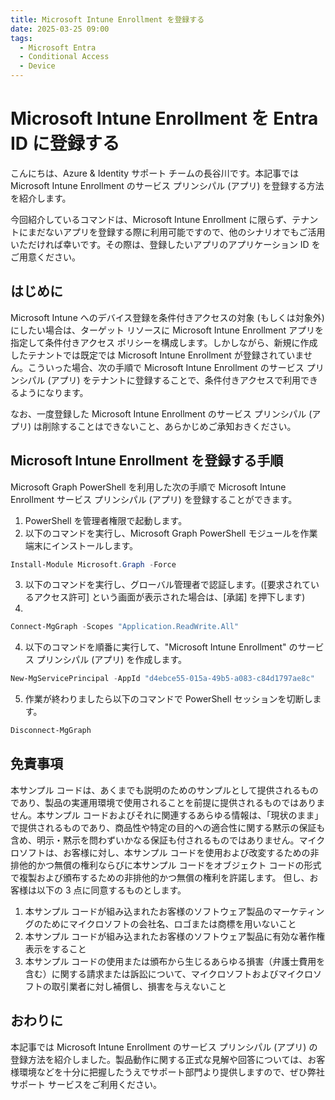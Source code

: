 ```yaml
---
title: Microsoft Intune Enrollment を登録する
date: 2025-03-25 09:00
tags:
  - Microsoft Entra
  - Conditional Access
  - Device
---
```


# Microsoft Intune Enrollment を Entra ID に登録する

こんにちは、Azure & Identity サポート チームの長谷川です。本記事では Microsoft Intune Enrollment のサービス プリンシパル (アプリ) を登録する方法を紹介します。

今回紹介しているコマンドは、Microsoft Intune Enrollment に限らず、テナントにまだないアプリを登録する際に利用可能ですので、他のシナリオでもご活用いただければ幸いです。その際は、登録したいアプリのアプリケーション ID をご用意ください。

## はじめに

Microsoft Intune へのデバイス登録を条件付きアクセスの対象 (もしくは対象外) にしたい場合は、ターゲット リソースに Microsoft Intune Enrollment アプリを指定して条件付きアクセス ポリシーを構成します。しかしながら、新規に作成したテナントでは既定では Microsoft Intune Enrollment が登録されていません。こういった場合、次の手順で Microsoft Intune Enrollment のサービス プリンシパル (アプリ) をテナントに登録することで、条件付きアクセスで利用できるようになります。

なお、一度登録した Microsoft Intune Enrollment のサービス プリンシパル (アプリ) は削除することはできないこと、あらかじめご承知おきください。

## Microsoft Intune Enrollment を登録する手順

Microsoft Graph PowerShell を利用した次の手順で Microsoft Intune Enrollment サービス プリンシパル (アプリ) を登録することができます。
 
1. PowerShell を管理者権限で起動します。
2. 以下のコマンドを実行し、Microsoft Graph PowerShell モジュールを作業端末にインストールします。
   
```powershell
Install-Module Microsoft.Graph -Force
```
 
3. 以下のコマンドを実行し、グローバル管理者で認証します。([要求されているアクセス許可] という画面が表示された場合は、[承諾] を押下します)
4. 
```powershell
Connect-MgGraph -Scopes "Application.ReadWrite.All"
```

4. 以下のコマンドを順番に実行して、"Microsoft Intune Enrollment" のサービス プリンシパル (アプリ) を作成します。

```powershell
New-MgServicePrincipal -AppId "d4ebce55-015a-49b5-a083-c84d1797ae8c"
```

5. 作業が終わりましたら以下のコマンドで PowerShell セッションを切断します。
   
```powershell
Disconnect-MgGraph
```

## 免責事項
本サンプル コードは、あくまでも説明のためのサンプルとして提供されるものであり、製品の実運用環境で使用されることを前提に提供されるものではありません。本サンプル コードおよびそれに関連するあらゆる情報は、「現状のまま」で提供されるものであり、商品性や特定の目的への適合性に関する黙示の保証も含め、明示・黙示を問わずいかなる保証も付されるものではありません。マイクロソフトは、お客様に対し、本サンプル コードを使用および改変するための非排他的かつ無償の権利ならびに本サンプル コードをオブジェクト コードの形式で複製および頒布するための非排他的かつ無償の権利を許諾します。
但し、お客様は以下の 3 点に同意するものとします。
1. 本サンプル コードが組み込まれたお客様のソフトウェア製品のマーケティングのためにマイクロソフトの会社名、ロゴまたは商標を用いないこと
2. 本サンプル コードが組み込まれたお客様のソフトウェア製品に有効な著作権表示をすること
3. 本サンプル コードの使用または頒布から生じるあらゆる損害（弁護士費用を含む）に関する請求または訴訟について、マイクロソフトおよびマイクロソフトの取引業者に対し補償し、損害を与えないこと

## おわりに
本記事では Microsoft Intune Enrollment のサービス プリンシパル (アプリ) の登録方法を紹介しました。製品動作に関する正式な見解や回答については、お客様環境などを十分に把握したうえでサポート部門より提供しますので、ぜひ弊社サポート サービスをご利用ください。
